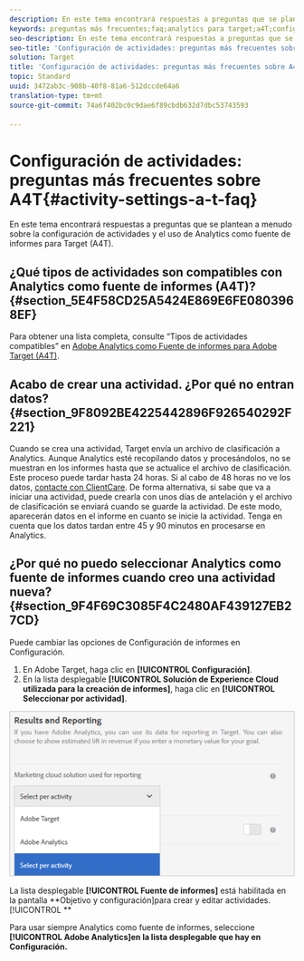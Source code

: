 ```yaml
---
description: En este tema encontrará respuestas a preguntas que se plantean a menudo sobre la configuración de actividades y el uso de Analytics como fuente de informes para Target (A4T).
keywords: preguntas más frecuentes;faq;analytics para target;a4T;configuración de actividades
seo-description: En este tema encontrará respuestas a preguntas que se plantean a menudo sobre la configuración de actividades y el uso de Analytics como fuente de informes para Target (A4T).
seo-title: 'Configuración de actividades: preguntas más frecuentes sobre A4T'
solution: Target
title: 'Configuración de actividades: preguntas más frecuentes sobre A4T'
topic: Standard
uuid: 3472ab3c-908b-40f8-81a6-512dccde64a6
translation-type: tm+mt
source-git-commit: 74a6f402bc0c9dae6f89cbdb632d7dbc53743593

---
```



# Configuración de actividades: preguntas más frecuentes sobre A4T{#activity-settings-a-t-faq}

En este tema encontrará respuestas a preguntas que se plantean a menudo sobre la configuración de actividades y el uso de Analytics como fuente de informes para Target (A4T).

## ¿Qué tipos de actividades son compatibles con Analytics como fuente de informes (A4T)?{#section_5E4F58CD25A5424E869E6FE0803968EF}

Para obtener una lista completa, consulte “Tipos de actividades compatibles” en [Adobe Analytics como Fuente de informes para Adobe Target (A4T)](../../../c-integrating-target-with-mac/a4t/a4t.md#concept_7540C8C04259434AB6EE33B09F47A1DE).

## Acabo de crear una actividad. ¿Por qué no entran datos? {#section_9F8092BE4225442896F926540292F221}

Cuando se crea una actividad, Target envía un archivo de clasificación a Analytics. Aunque Analytics esté recopilando datos y procesándolos, no se muestran en los informes hasta que se actualice el archivo de clasificación. Este proceso puede tardar hasta 24 horas. Si al cabo de 48 horas no ve los datos, [contacte con ClientCare](https://marketing.adobe.com/resources/help/en_US/target/target/r_problem.html). De forma alternativa, si sabe que va a iniciar una actividad, puede crearla con unos días de antelación y el archivo de clasificación se enviará cuando se guarde la actividad. De este modo, aparecerán datos en el informe en cuanto se inicie la actividad. Tenga en cuenta que los datos tardan entre 45 y 90 minutos en procesarse en Analytics.

## ¿Por qué no puedo seleccionar Analytics como fuente de informes cuando creo una actividad nueva?   {#section_9F4F69C3085F4C2480AF439127EB27CD}

Puede cambiar las opciones de Configuración de informes en Configuración.

1. En Adobe Target, haga clic en **[!UICONTROL Configuración]**.
1. En la lista desplegable **[!UICONTROL Solución de Experience Cloud utilizada para la creación de informes]**, haga clic en **[!UICONTROL Seleccionar por actividad]**.

![](assets/select-per-activity.png)

La lista desplegable **[!UICONTROL Fuente de informes]** está habilitada en la pantalla **Objetivo y configuración]para crear y editar actividades.[!UICONTROL **

Para usar siempre Analytics como fuente de informes, seleccione **[!UICONTROL Adobe Analytics]en la lista desplegable que hay en Configuración.**
